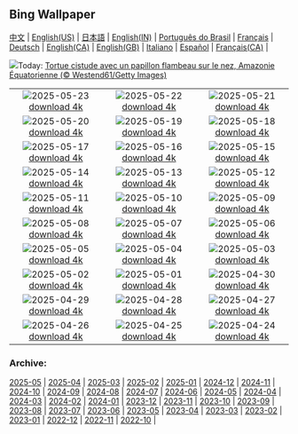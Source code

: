 ## Bing Wallpaper
[中文](README.md) |                     [English(US)](en-US.md) |                     [日本語](ja-JP.md) |                     [English(IN)](en-IN.md) |                     [Português do Brasil](pt-BR.md) |                     [Français](fr-FR.md) |                     [Deutsch](de-DE.md) |                     [English(CA)](en-CA.md) |                     [English(GB)](en-GB.md) |                     [Italiano](it-IT.md) |                     [Español](es-ES.md) |                     [Français(CA)](fr-CA.md) |                    

![](https://www.bing.com/th?id=OHR.ButterflyTurtle_FR-CA3115454913_UHD.jpg&w=1000)Today: [Tortue cistude avec un papillon flambeau sur le nez, Amazonie Équatorienne (© Westend61/Getty Images)](https://www.bing.com/th?id=OHR.ButterflyTurtle_FR-CA3115454913_UHD.jpg)

|      |      |      |
| :----: | :----: | :----: |
|![](https://www.bing.com/th?id=OHR.BaobabAvenue_FR-CA2722897206_UHD.jpg&pid=hp&w=384&h=216&rs=1&c=4)2025-05-23 [download 4k](https://www.bing.com/th?id=OHR.BaobabAvenue_FR-CA2722897206_UHD.jpg)|![](https://www.bing.com/th?id=OHR.SongyangTeaGarden_FR-CA2527567665_UHD.jpg&pid=hp&w=384&h=216&rs=1&c=4)2025-05-22 [download 4k](https://www.bing.com/th?id=OHR.SongyangTeaGarden_FR-CA2527567665_UHD.jpg)|![](https://www.bing.com/th?id=OHR.HoneyBeeLavender_FR-CA2376203032_UHD.jpg&pid=hp&w=384&h=216&rs=1&c=4)2025-05-21 [download 4k](https://www.bing.com/th?id=OHR.HoneyBeeLavender_FR-CA2376203032_UHD.jpg)|
|![](https://www.bing.com/th?id=OHR.Victoria25Day_FR-CA2242242739_UHD.jpg&pid=hp&w=384&h=216&rs=1&c=4)2025-05-20 [download 4k](https://www.bing.com/th?id=OHR.Victoria25Day_FR-CA2242242739_UHD.jpg)|![](https://www.bing.com/th?id=OHR.DufyRoom_FR-CA2079016869_UHD.jpg&pid=hp&w=384&h=216&rs=1&c=4)2025-05-19 [download 4k](https://www.bing.com/th?id=OHR.DufyRoom_FR-CA2079016869_UHD.jpg)|![](https://www.bing.com/th?id=OHR.VeniceLagoon_FR-CA1959274931_UHD.jpg&pid=hp&w=384&h=216&rs=1&c=4)2025-05-18 [download 4k](https://www.bing.com/th?id=OHR.VeniceLagoon_FR-CA1959274931_UHD.jpg)|
|![](https://www.bing.com/th?id=OHR.GreenMacaw_FR-CA1774456551_UHD.jpg&pid=hp&w=384&h=216&rs=1&c=4)2025-05-17 [download 4k](https://www.bing.com/th?id=OHR.GreenMacaw_FR-CA1774456551_UHD.jpg)|![](https://www.bing.com/th?id=OHR.LondonParliament_FR-CA5953075678_UHD.jpg&pid=hp&w=384&h=216&rs=1&c=4)2025-05-16 [download 4k](https://www.bing.com/th?id=OHR.LondonParliament_FR-CA5953075678_UHD.jpg)|![](https://www.bing.com/th?id=OHR.SardiniaFlavia_FR-CA4957926816_UHD.jpg&pid=hp&w=384&h=216&rs=1&c=4)2025-05-15 [download 4k](https://www.bing.com/th?id=OHR.SardiniaFlavia_FR-CA4957926816_UHD.jpg)|
|![](https://www.bing.com/th?id=OHR.YohoNP_FR-CA1947033491_UHD.jpg&pid=hp&w=384&h=216&rs=1&c=4)2025-05-14 [download 4k](https://www.bing.com/th?id=OHR.YohoNP_FR-CA1947033491_UHD.jpg)|![](https://www.bing.com/th?id=OHR.IrisGarden_FR-CA1187000407_UHD.jpg&pid=hp&w=384&h=216&rs=1&c=4)2025-05-13 [download 4k](https://www.bing.com/th?id=OHR.IrisGarden_FR-CA1187000407_UHD.jpg)|![](https://www.bing.com/th?id=OHR.LeopardMother_FR-CA0857002081_UHD.jpg&pid=hp&w=384&h=216&rs=1&c=4)2025-05-12 [download 4k](https://www.bing.com/th?id=OHR.LeopardMother_FR-CA0857002081_UHD.jpg)|
|![](https://www.bing.com/th?id=OHR.MinnesotaRotunda_FR-CA0618783883_UHD.jpg&pid=hp&w=384&h=216&rs=1&c=4)2025-05-11 [download 4k](https://www.bing.com/th?id=OHR.MinnesotaRotunda_FR-CA0618783883_UHD.jpg)|![](https://www.bing.com/th?id=OHR.Tulip25Fest_FR-CA1899692626_UHD.jpg&pid=hp&w=384&h=216&rs=1&c=4)2025-05-10 [download 4k](https://www.bing.com/th?id=OHR.Tulip25Fest_FR-CA1899692626_UHD.jpg)|![](https://www.bing.com/th?id=OHR.RhyoliteDonkeys_FR-CA4100487057_UHD.jpg&pid=hp&w=384&h=216&rs=1&c=4)2025-05-09 [download 4k](https://www.bing.com/th?id=OHR.RhyoliteDonkeys_FR-CA4100487057_UHD.jpg)|
|![](https://www.bing.com/th?id=OHR.DunluceIreland_FR-CA3431196090_UHD.jpg&pid=hp&w=384&h=216&rs=1&c=4)2025-05-08 [download 4k](https://www.bing.com/th?id=OHR.DunluceIreland_FR-CA3431196090_UHD.jpg)|![](https://www.bing.com/th?id=OHR.FlyoverNamibia_FR-CA3457148210_UHD.jpg&pid=hp&w=384&h=216&rs=1&c=4)2025-05-07 [download 4k](https://www.bing.com/th?id=OHR.FlyoverNamibia_FR-CA3457148210_UHD.jpg)|![](https://www.bing.com/th?id=OHR.TorresChile_FR-CA1724520093_UHD.jpg&pid=hp&w=384&h=216&rs=1&c=4)2025-05-06 [download 4k](https://www.bing.com/th?id=OHR.TorresChile_FR-CA1724520093_UHD.jpg)|
|![](https://www.bing.com/th?id=OHR.SevilleNaboo_FR-CA9803476617_UHD.jpg&pid=hp&w=384&h=216&rs=1&c=4)2025-05-05 [download 4k](https://www.bing.com/th?id=OHR.SevilleNaboo_FR-CA9803476617_UHD.jpg)|![](https://www.bing.com/th?id=OHR.ArchesGalaxy_FR-CA6355904701_UHD.jpg&pid=hp&w=384&h=216&rs=1&c=4)2025-05-04 [download 4k](https://www.bing.com/th?id=OHR.ArchesGalaxy_FR-CA6355904701_UHD.jpg)|![](https://www.bing.com/th?id=OHR.BrazilHeron_FR-CA6403400968_UHD.jpg&pid=hp&w=384&h=216&rs=1&c=4)2025-05-03 [download 4k](https://www.bing.com/th?id=OHR.BrazilHeron_FR-CA6403400968_UHD.jpg)|
|![](https://www.bing.com/th?id=OHR.PinkPlumeria_FR-CA9550937196_UHD.jpg&pid=hp&w=384&h=216&rs=1&c=4)2025-05-02 [download 4k](https://www.bing.com/th?id=OHR.PinkPlumeria_FR-CA9550937196_UHD.jpg)|![](https://www.bing.com/th?id=OHR.ColtraneBand_FR-CA0892756164_UHD.jpg&pid=hp&w=384&h=216&rs=1&c=4)2025-05-01 [download 4k](https://www.bing.com/th?id=OHR.ColtraneBand_FR-CA0892756164_UHD.jpg)|![](https://www.bing.com/th?id=OHR.GardensVillandry_FR-CA0608759870_UHD.jpg&pid=hp&w=384&h=216&rs=1&c=4)2025-04-30 [download 4k](https://www.bing.com/th?id=OHR.GardensVillandry_FR-CA0608759870_UHD.jpg)|
|![](https://www.bing.com/th?id=OHR.OrangeImpala_FR-CA0295710042_UHD.jpg&pid=hp&w=384&h=216&rs=1&c=4)2025-04-29 [download 4k](https://www.bing.com/th?id=OHR.OrangeImpala_FR-CA0295710042_UHD.jpg)|![](https://www.bing.com/th?id=OHR.RedwoodGrove_FR-CA2674343788_UHD.jpg&pid=hp&w=384&h=216&rs=1&c=4)2025-04-28 [download 4k](https://www.bing.com/th?id=OHR.RedwoodGrove_FR-CA2674343788_UHD.jpg)|![](https://www.bing.com/th?id=OHR.BrucePeninsula_FR-CA9084486245_UHD.jpg&pid=hp&w=384&h=216&rs=1&c=4)2025-04-27 [download 4k](https://www.bing.com/th?id=OHR.BrucePeninsula_FR-CA9084486245_UHD.jpg)|
|![](https://www.bing.com/th?id=OHR.MagellanicPenguin_FR-CA5009837918_UHD.jpg&pid=hp&w=384&h=216&rs=1&c=4)2025-04-26 [download 4k](https://www.bing.com/th?id=OHR.MagellanicPenguin_FR-CA5009837918_UHD.jpg)|![](https://www.bing.com/th?id=OHR.KenaiSpires_FR-CA4625250704_UHD.jpg&pid=hp&w=384&h=216&rs=1&c=4)2025-04-25 [download 4k](https://www.bing.com/th?id=OHR.KenaiSpires_FR-CA4625250704_UHD.jpg)|![](https://www.bing.com/th?id=OHR.GlobeTheatre_FR-CA4288984351_UHD.jpg&pid=hp&w=384&h=216&rs=1&c=4)2025-04-24 [download 4k](https://www.bing.com/th?id=OHR.GlobeTheatre_FR-CA4288984351_UHD.jpg)|


### Archive:
[2025-05](archive/fr-CA/202505/README.md) | [2025-04](archive/fr-CA/202504/README.md) | [2025-03](archive/fr-CA/202503/README.md) | [2025-02](archive/fr-CA/202502/README.md) | [2025-01](archive/fr-CA/202501/README.md) | [2024-12](archive/fr-CA/202412/README.md) | [2024-11](archive/fr-CA/202411/README.md) | [2024-10](archive/fr-CA/202410/README.md) | [2024-09](archive/fr-CA/202409/README.md) | [2024-08](archive/fr-CA/202408/README.md) | [2024-07](archive/fr-CA/202407/README.md) | [2024-06](archive/fr-CA/202406/README.md) | [2024-05](archive/fr-CA/202405/README.md) | [2024-04](archive/fr-CA/202404/README.md) | [2024-03](archive/fr-CA/202403/README.md) | [2024-02](archive/fr-CA/202402/README.md) | [2024-01](archive/fr-CA/202401/README.md) | [2023-12](archive/fr-CA/202312/README.md) | [2023-11](archive/fr-CA/202311/README.md) | [2023-10](archive/fr-CA/202310/README.md) | [2023-09](archive/fr-CA/202309/README.md) | [2023-08](archive/fr-CA/202308/README.md) | [2023-07](archive/fr-CA/202307/README.md) | [2023-06](archive/fr-CA/202306/README.md) | [2023-05](archive/fr-CA/202305/README.md) | [2023-04](archive/fr-CA/202304/README.md) | [2023-03](archive/fr-CA/202303/README.md) | [2023-02](archive/fr-CA/202302/README.md) | [2023-01](archive/fr-CA/202301/README.md) | [2022-12](archive/fr-CA/202212/README.md) | [2022-11](archive/fr-CA/202211/README.md) | [2022-10](archive/fr-CA/202210/README.md) | 